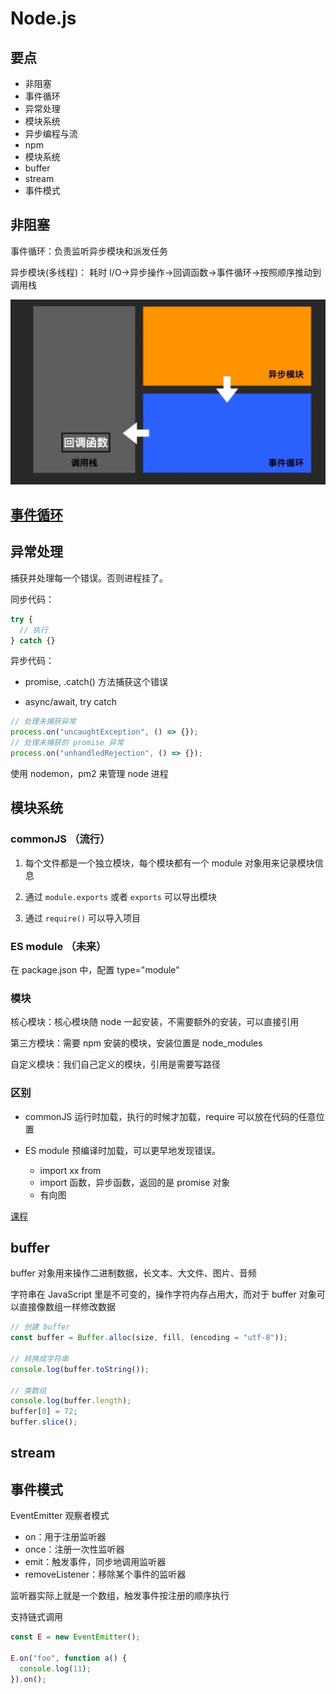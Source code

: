 # Node.js

## 要点

- 非阻塞
- 事件循环
- 异常处理
- 模块系统
- 异步编程与流
- npm
- 模块系统
- buffer
- stream
- 事件模式

## 非阻塞

事件循环：负责监听异步模块和派发任务

异步模块(多线程)： 耗时 I/O->异步操作->回调函数->事件循环->按照顺序推动到调用栈

![alt text](image.png)

## [事件循环](../Browser/eventloop.md)

## 异常处理

捕获并处理每一个错误。否则进程挂了。

同步代码：

```js
try {
  // 执行
} catch {}
```

异步代码：

- promise, .catch() 方法捕获这个错误

- async/await, try catch

```js
// 处理未捕获异常
process.on("uncaughtException", () => {});
// 处理未捕获的 promise 异常
process.on("unhandledRejection", () => {});
```

使用 nodemon，pm2 来管理 node 进程

## 模块系统

### commonJS （流行）

1. 每个文件都是一个独立模块，每个模块都有一个 module 对象用来记录模块信息

2. 通过 `module.exports` 或者 `exports` 可以导出模块

3. 通过 `require()` 可以导入项目

### ES module （未来）

在 package.json 中，配置 type="module"

### 模块

核心模块：核心模块随 node 一起安装，不需要额外的安装，可以直接引用

第三方模块：需要 npm 安装的模块，安装位置是 node_modules

自定义模块：我们自己定义的模块，引用是需要写路径

### 区别

- commonJS 运行时加载，执行的时候才加载，require 可以放在代码的任意位置

- ES module 预编译时加载，可以更早地发现错误。
  - import xx from
  - import 函数，异步函数，返回的是 promise 对象
  - 有向图

[课程](https://www.bilibili.com/video/BV1vB4y197xU/?spm_id_from=333.788&vd_source=e3b06273d67da30202e9861b00e040a5)

## buffer

buffer 对象用来操作二进制数据，长文本、大文件、图片、音频

字符串在 JavaScript 里是不可变的，操作字符内存占用大，而对于 buffer 对象可以直接像数组一样修改数据

```js
// 创建 buffer
const buffer = Buffer.alloc(size, fill, (encoding = "utf-8"));

// 转换成字符串
console.log(buffer.toString());

// 类数组
console.log(buffer.length);
buffer[0] = 72;
buffer.slice();
```

## stream

## 事件模式

EventEmitter 观察者模式

- on：用于注册监听器
- once：注册一次性监听器
- emit：触发事件，同步地调用监听器
- removeListener：移除某个事件的监听器

监听器实际上就是一个数组，触发事件按注册的顺序执行

支持链式调用

```js
const E = new EventEmitter();

E.on("foo", function a() {
  console.log(11);
}).on();
```
